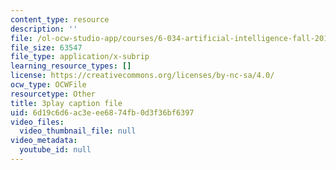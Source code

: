 ```yaml
---
content_type: resource
description: ''
file: /ol-ocw-studio-app/courses/6-034-artificial-intelligence-fall-2010/6d19c6d6ac3eee6874fb0d3f36bf6397_gGQ-vAmdAOI.srt
file_size: 63547
file_type: application/x-subrip
learning_resource_types: []
license: https://creativecommons.org/licenses/by-nc-sa/4.0/
ocw_type: OCWFile
resourcetype: Other
title: 3play caption file
uid: 6d19c6d6-ac3e-ee68-74fb-0d3f36bf6397
video_files:
  video_thumbnail_file: null
video_metadata:
  youtube_id: null
---
```

